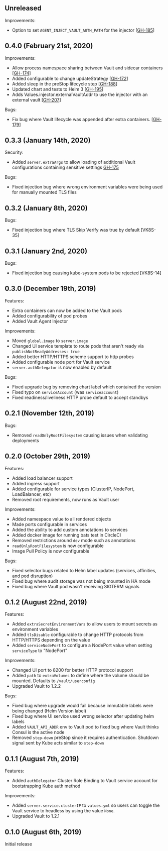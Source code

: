 ## Unreleased

Improvements:

* Option to set `AGENT_INJECT_VAULT_AUTH_PATH` for the injector [[GH-185](https://github.com/hashicorp/vault-helm/pull/185)]

## 0.4.0 (February 21st, 2020)

Improvements:

* Allow process namespace sharing between Vault and sidecar containers [[GH-174](https://github.com/hashicorp/vault-helm/pull/174)]
* Added configurable to change updateStrategy [[GH-172](https://github.com/hashicorp/vault-helm/pull/172)]
* Added sleep in the preStop lifecycle step [[GH-188](https://github.com/hashicorp/vault-helm/pull/188)]
* Updated chart and tests to Helm 3 [[GH-195](https://github.com/hashicorp/vault-helm/pull/195)]
* Adds Values.injector.externalVaultAddr to use the injector with an external vault [[GH-207](https://github.com/hashicorp/vault-helm/pull/207)]

Bugs:

* Fix bug where Vault lifecycle was appended after extra containers. [[GH-179](https://github.com/hashicorp/vault-helm/pull/179)]

## 0.3.3 (January 14th, 2020)

Security:

* Added `server.extraArgs` to allow loading of additional Vault configurations containing sensitive settings [GH-175](https://github.com/hashicorp/vault-helm/issues/175)

Bugs:

* Fixed injection bug where wrong environment variables were being used for manually mounted TLS files

## 0.3.2 (January 8th, 2020)

Bugs:

* Fixed injection bug where TLS Skip Verify was true by default [VK8S-35]

## 0.3.1 (January 2nd, 2020)

Bugs:

* Fixed injection bug causing kube-system pods to be rejected [VK8S-14]

## 0.3.0 (December 19th, 2019)

Features:

* Extra containers can now be added to the Vault pods
* Added configurability of pod probes
* Added Vault Agent Injector 

Improvements:

* Moved `global.image` to `server.image`
* Changed UI service template to route pods that aren't ready via `publishNotReadyAddresses: true`
* Added better HTTP/HTTPS scheme support to http probes
* Added configurable node port for Vault service
* `server.authDelegator` is now enabled by default

Bugs:

* Fixed upgrade bug by removing chart label which contained the version
* Fixed typo on `serviceAccount` (was `serviceaccount`)
* Fixed readiness/liveliness HTTP probe default to accept standbys

## 0.2.1 (November 12th, 2019)

Bugs:

* Removed `readOnlyRootFilesystem` causing issues when validating deployments

## 0.2.0 (October 29th, 2019)

Features:

* Added load balancer support
* Added ingress support
* Added configurable for service types (ClusterIP, NodePort, LoadBalancer, etc)
* Removed root requirements, now runs as Vault user

Improvements:

* Added namespace value to all rendered objects
* Made ports configurable in services
* Added the ability to add custom annotations to services
* Added docker image for running bats test in CircleCI
* Removed restrictions around `dev` mode such as annotations
* `readOnlyRootFilesystem` is now configurable
* Image Pull Policy is now configurable

Bugs:

* Fixed selector bugs related to Helm label updates (services, affinities, and pod disruption)
* Fixed bug where audit storage was not being mounted in HA mode
* Fixed bug where Vault pod wasn't receiving SIGTERM signals


## 0.1.2 (August 22nd, 2019)

Features:

* Added `extraSecretEnvironmentVars` to allow users to mount secrets as
  environment variables
* Added `tlsDisable` configurable to change HTTP protocols from HTTP/HTTPS 
  depending on the value
* Added `serviceNodePort` to configure a NodePort value when setting `serviceType` 
  to "NodePort"

Improvements:

* Changed UI port to 8200 for better HTTP protocol support
* Added `path` to `extraVolumes` to define where the volume should be 
  mounted.  Defaults to `/vault/userconfig`
* Upgraded Vault to 1.2.2

Bugs:

* Fixed bug where upgrade would fail because immutable labels were being 
  changed (Helm Version label)
* Fixed bug where UI service used wrong selector after updating helm labels
* Added `VAULT_API_ADDR` env to Vault pod to fixed bug where Vault thinks
  Consul is the active node
* Removed `step-down` preStop since it requires authentication.  Shutdown signal
  sent by Kube acts similar to `step-down`


## 0.1.1 (August 7th, 2019)

Features:

* Added `authDelegator` Cluster Role Binding to Vault service account for
  bootstrapping Kube auth method

Improvements:

* Added `server.service.clusterIP` to `values.yml` so users can toggle
  the Vault service to headless by using the value `None`.
* Upgraded Vault to 1.2.1

## 0.1.0 (August 6th, 2019)

Initial release
